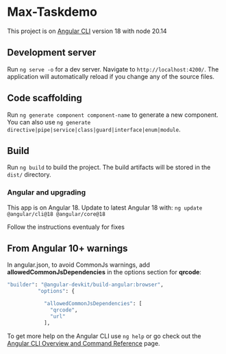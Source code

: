 # Max-Taskdemo

This project is on [Angular CLI](https://github.com/angular/angular-cli) version 18 with node 20.14

## Development server

Run `ng serve -o` for a dev server. Navigate to `http://localhost:4200/`. The application will automatically reload if you change any of the source files.

## Code scaffolding

Run `ng generate component component-name` to generate a new component. You can also use `ng generate directive|pipe|service|class|guard|interface|enum|module`.

## Build

Run `ng build` to build the project. The build artifacts will be stored in the `dist/` directory.

### Angular and upgrading

This app is on Angular 18. Update to latest Angular 18 with:
`ng update @angular/cli@18 @angular/core@18`

Follow the instructions eventualy for fixes

## From Angular 10+ warnings

In angular.json, to avoid CommonJs warnings, add **allowedCommonJsDependencies** in the options section for **qrcode**:

```bash
"builder": "@angular-devkit/build-angular:browser",
          "options": {

            "allowedCommonJsDependencies": [
              "qrcode",
              "url"
            ],

```

To get more help on the Angular CLI use `ng help` or go check out the [Angular CLI Overview and Command Reference](https://angular.io/cli) page.
